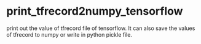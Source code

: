 # print_tfrecord2numpy_tensorflow
print out the value of tfrecord file of tensorflow. It can also save the values of tfrecord to numpy or write in python pickle file.
